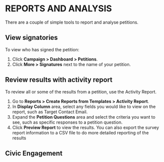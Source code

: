 REPORTS AND ANALYSIS
====================

There are a couple of simple tools to report and analyse petitions.

View signatories
----------------

To view who has signed the petition:

1.  Click **Campaign > Dashboard > Petitions**.
2.  Click **More > Signatures** next to the name of your petition.

Review results with activity report
-----------------------------------

To review all or some of the results from a petition, use the Activity
Report.

1.  Go to **Reports > Create Reports from Templates > Activity
    Report**.
2.  In **Display Column** area, select any fields you would like to view
    on the report, such as Target Contact Email.
3.  Expand the **Petition Questions** area and select the criteria you
    want to see, such as specific responses to a petition question.
4.  Click **Preview Report** to view the results. You can also export
    the survey report information to a CSV file to do more detailed
    reporting of the results

Civic Engagement
----------------
